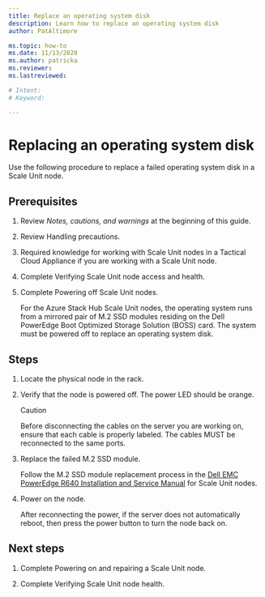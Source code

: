 ```yaml
---
title: Replace an operating system disk
description: Learn how to replace an operating system disk
author: PatAltimore

ms.topic: how-to
ms.date: 11/13/2020
ms.author: patricka
ms.reviewer: 
ms.lastreviewed: 

# Intent: 
# Keyword: 

---
```


# Replacing an operating system disk

Use the following procedure to replace a failed operating system disk
in a Scale Unit node.

## Prerequisites

1.  Review *Notes, cautions, and warnings* at the beginning of this guide.

2.  Review Handling precautions.

3.  Required knowledge for working with Scale Unit nodes in a Tactical
Cloud
Appliance if you are working with a Scale Unit node.

4.  Complete Verifying Scale Unit node access and
health.

5.  Complete Powering off Scale Unit
    nodes.

    For the Azure Stack Hub Scale Unit nodes, the operating system runs
    from a mirrored pair of M.2 SSD modules residing on the Dell PowerEdge
    Boot Optimized Storage Solution (BOSS) card. The system must be
    powered off to replace an operating system disk.
    
## Steps

1.  Locate the physical node in the rack.

2.  Verify that the node is powered off. The power LED should be orange.

    > [!CAUTION]
    > Before disconnecting the cables on the server you are working on, ensure that each cable is properly labeled. The cables MUST be reconnected to the same ports.
    
3.  Replace the failed M.2 SSD module.

    Follow the M.2 SSD module replacement process in the [Dell EMC
    PowerEdge R640 Installation and Service
    Manual](https://www.dell.com/support/manuals/us/en/04/poweredge-r640/per640_ism_pub/dell-emc-poweredge-r640-overview?guid=guid-f39be9ba-158c-45e3-b8b1-f07bb750d6d4)
    for Scale Unit nodes.
    
4.  Power on the node.

    After reconnecting the power, if the server does not automatically
    reboot, then press the power button to turn the node back on.
    
## Next steps

1.  Complete Powering on and repairing a Scale Unit node.

2.  Complete Verifying Scale Unit node health.

